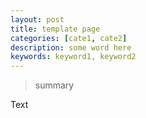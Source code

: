 ```yaml
---
layout: post
title: template page
categories: [cate1, cate2]
description: some word here
keywords: keyword1, keyword2
---
```


> summary

<!-- more -->

Text
